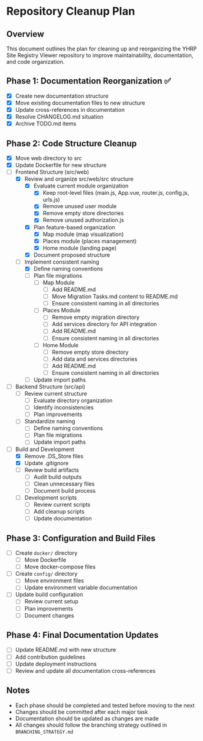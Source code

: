 # Repository Cleanup Plan

## Overview

This document outlines the plan for cleaning up and reorganizing the YHRP Site Registry Viewer repository to improve maintainability, documentation, and code organization.

## Phase 1: Documentation Reorganization ✅

- [x] Create new documentation structure
- [x] Move existing documentation files to new structure
- [x] Update cross-references in documentation
- [x] Resolve CHANGELOG.md situation
- [x] Archive TODO.md items

## Phase 2: Code Structure Cleanup

- [x] Move web directory to src
- [x] Update Dockerfile for new structure
- [ ] Frontend Structure (src/web)
  - [x] Review and organize src/web/src structure
    - [x] Evaluate current module organization
      - [x] Keep root-level files (main.js, App.vue, router.js, config.js, urls.js)
      - [x] Remove unused user module
      - [x] Remove empty store directories
      - [x] Remove unused authorization.js
    - [x] Plan feature-based organization
      - [x] Map module (map visualization)
      - [x] Places module (places management)
      - [x] Home module (landing page)
    - [x] Document proposed structure
  - [ ] Implement consistent naming
    - [x] Define naming conventions
    - [ ] Plan file migrations
      - [ ] Map Module
        - [ ] Add README.md
        - [ ] Move Migration Tasks.md content to README.md
        - [ ] Ensure consistent naming in all directories
      - [ ] Places Module
        - [ ] Remove empty migration directory
        - [ ] Add services directory for API integration
        - [ ] Add README.md
        - [ ] Ensure consistent naming in all directories
      - [ ] Home Module
        - [ ] Remove empty store directory
        - [ ] Add data and services directories
        - [ ] Add README.md
        - [ ] Ensure consistent naming in all directories
    - [ ] Update import paths
- [ ] Backend Structure (src/api)
  - [ ] Review current structure
    - [ ] Evaluate directory organization
    - [ ] Identify inconsistencies
    - [ ] Plan improvements
  - [ ] Standardize naming
    - [ ] Define naming conventions
    - [ ] Plan file migrations
    - [ ] Update import paths
- [ ] Build and Development
  - [x] Remove .DS_Store files
  - [x] Update .gitignore
  - [ ] Review build artifacts
    - [ ] Audit build outputs
    - [ ] Clean unnecessary files
    - [ ] Document build process
  - [ ] Development scripts
    - [ ] Review current scripts
    - [ ] Add cleanup scripts
    - [ ] Update documentation

## Phase 3: Configuration and Build Files

- [ ] Create `docker/` directory
  - [ ] Move Dockerfile
  - [ ] Move docker-compose files
- [ ] Create `config/` directory
  - [ ] Move environment files
  - [ ] Update environment variable documentation
- [ ] Update build configuration
  - [ ] Review current setup
  - [ ] Plan improvements
  - [ ] Document changes

## Phase 4: Final Documentation Updates

- [ ] Update README.md with new structure
- [ ] Add contribution guidelines
- [ ] Update deployment instructions
- [ ] Review and update all documentation cross-references

## Notes

- Each phase should be completed and tested before moving to the next
- Changes should be committed after each major task
- Documentation should be updated as changes are made
- All changes should follow the branching strategy outlined in `BRANCHING_STRATEGY.md`
